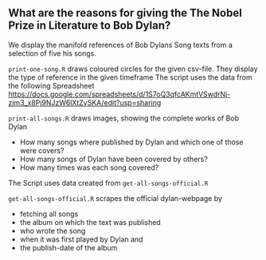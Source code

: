 ## What are the reasons for giving the The Nobel Prize in Literature to Bob Dylan?

We display the manifold references of Bob Dylans Song texts from a selection of five his songs.

`print-one-song.R` draws coloured circles for the given csv-file. They display the type of reference in the given timeframe
The script uses the data from the following Spreadsheet https://docs.google.com/spreadsheets/d/1S7oQ3qfcAKmtVSwdrNj-zjm3_x8Pj9NJzW6lXtZySKA/edit?usp=sharing

`print-all-songs.R` draws images, showing the complete works of Bob Dylan
- How many songs where published by Dylan and which one of those were covers?
- How many songs of Dylan have been covered by others?
- How many times was each song covered?

The Script uses data created from `get-all-songs-official.R`

`get-all-songs-official.R` scrapes the official dylan-webpage by
- fetching all songs
- the album on which the text was published
- who wrote the song
- when it was first played by Dylan and
- the publish-date of the album
